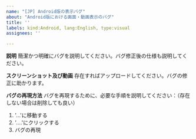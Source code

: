 ```yaml
---
name: "[JP] Android版の表示バグ"
about: "Android版における画面・動画表示のバグ"
title: ''
labels: kind:Android, lang:English, type:visual
assignees: ''

---
```


**説明**
簡潔かつ明確にバグを説明してください。バグ修正後の仕様も説明してください。

**スクリーンショット及び動画**
存在すればアップロードしてください。バグの修正に助かります。

**バグの再現方法**
バグを再現するために、必要な手順を説明してください：（存在しない場合は削除しても良い）
1.  '...'に移動する
2. '....'にクリックする
3. バグの再現
